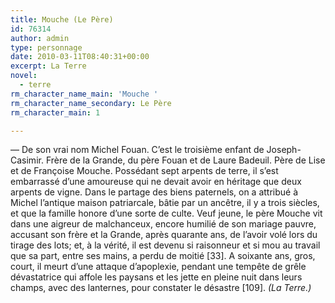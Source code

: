 ```yaml
---
title: Mouche (Le Père)
id: 76314
author: admin
type: personnage
date: 2010-03-11T08:40:31+00:00
excerpt: La Terre
novel:
  - terre
rm_character_name_main: 'Mouche '
rm_character_name_secondary: Le Père
rm_character_main: 1

---
```

— De son vrai nom Michel Fouan. C’est le troisième enfant de Joseph-Casimir. Frère de la Grande, du père Fouan et de Laure Badeuil. Père de Lise et de Françoise Mouche. Possédant sept arpents de terre, il s’est embarrassé d’une amoureuse qui ne devait avoir en héritage que deux arpents de vigne. Dans le partage des biens paternels, on a attribué à Michel l’antique maison patriarcale, bâtie par un ancêtre, il y a trois siècles, et que la famille honore d’une sorte de culte. Veuf jeune, le père Mouche vit dans une aigreur de malchanceux, encore humilié de son mariage pauvre, accusant son frère et la Grande, après quarante ans, de l’avoir volé lors du tirage des lots; et, à la vérité, il est devenu si raisonneur et si mou au travail que sa part, entre ses mains, a perdu de moitié [33]. A soixante ans, gros, court, il meurt d’une attaque d’apoplexie, pendant une tempête de grêle dévastatrice qui affole les paysans et les jette en pleine nuit dans leurs champs, avec des lanternes, pour constater le désastre [109]. _(La Terre.)_